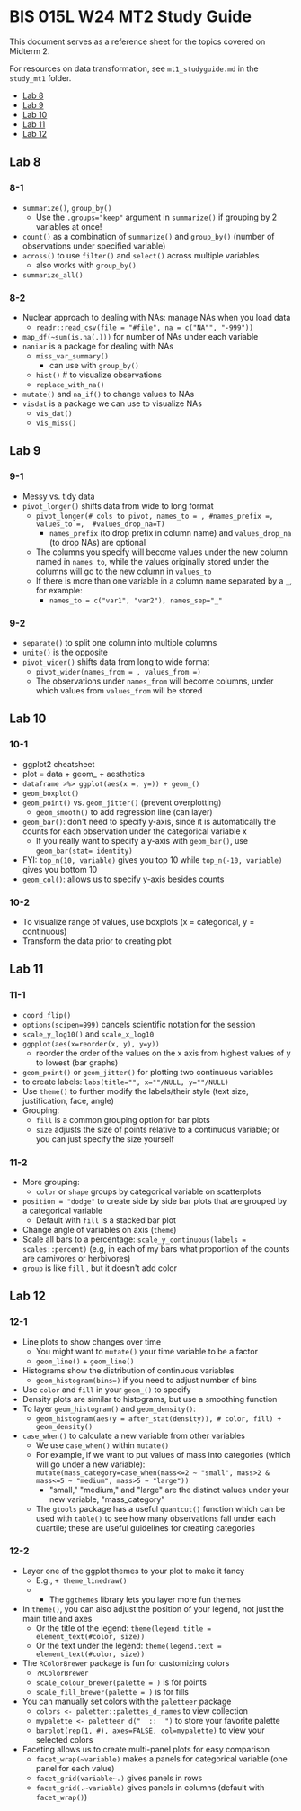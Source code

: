 BIS 015L W24 MT2 Study Guide
============================

This document serves as a reference sheet for the topics covered on Midterm 2.

For resources on data transformation, see `mt1_studyguide.md` in the `study_mt1`
folder.

+ [Lab 8](#lab-8)
+ [Lab 9](#lab-9)
+ [Lab 10](#lab-10)
+ [Lab 11](#lab-11)
+ [Lab 12](#lab-12)

## Lab 8

### 8-1

+ `summarize()`, `group_by()`
    + Use the `.groups="keep"` argument in `summarize()` if grouping by 2 variables at 
    once!
+ `count()` as a combination of `summarize()` and `group_by()` (number of observations
under specified variable)
+ `across()` to use `filter()` and `select()` across multiple variables
	+ also works with `group_by()`
+ `summarize_all()`

### 8-2

+ Nuclear approach to dealing with NAs: manage NAs when you load data
    + `readr::read_csv(file = "#file", na = c("NA"", "-999"))`
+ `map_df(~sum(is.na(.)))` for number of NAs under each variable
+ `naniar` is a package for dealing with NAs
    + `miss_var_summary()`
        + can use with `group_by()`
    + `hist()` # to visualize observations
    + `replace_with_na()`
+ `mutate()` and `na_if()` to change values to NAs
+ `visdat` is a package we can use to visualize NAs
    + `vis_dat()`
    + `vis_miss()`

## Lab 9

### 9-1

+ Messy vs. tidy data
+ `pivot_longer()` shifts data from wide to long format
    + `pivot_longer(# cols to pivot, names_to = , #names_prefix =, values_to =, 
    #values_drop_na=T)`
    	+ `names_prefix` (to drop prefix in column name) and `values_drop_na` (to drop 
    	NAs) are optional
    + The columns you specify will become values under the new column named in 
    `names_to`, while the values originally stored under the columns will go to the
    new column in `values_to`
    + If there is more than one variable in a column name separated by a `_`, for
    example:
        + `names_to = c("var1", "var2"), names_sep="_"`

### 9-2

+ `separate()` to split one column into multiple columns
+ `unite()` is the opposite
+ `pivot_wider()` shifts data from long to wide format
    + `pivot_wider(names_from = , values_from =)`
    + The observations under `names_from` will become columns, under which values from
    `values_from` will be stored

## Lab 10

### 10-1

+ ggplot2 cheatsheet
+ plot = data + geom_ + aesthetics
+ `dataframe >%> ggplot(aes(x =, y=)) + geom_()`
+ `geom_boxplot()`
+ `geom_point()` vs. `geom_jitter()` (prevent overplotting)
    + `geom_smooth()` to add regression line (can layer)
+ `geom_bar()`: don't need to specify y-axis, since it is automatically the counts for
each observation under the categorical variable x
    + If you really want to specify a y-axis with `geom_bar()`, use `geom_bar(stat=
    identity)`
+ FYI: `top_n(10, variable)` gives you top 10 while `top_n(-10, variable)` gives you
bottom 10
+ `geom_col()`: allows us to specify y-axis besides counts

### 10-2

+ To visualize range of values, use boxplots (x = categorical, y = continuous)
+ Transform the data prior to creating plot

## Lab 11

### 11-1

+ `coord_flip()`
+ `options(scipen=999)` cancels scientific notation for the session
+ `scale_y_log10()` and `scale_x_log10`
+ `ggpplot(aes(x=reorder(x, y), y=y))`
    + reorder the order of the values on the x axis from highest values of y to lowest
    (bar graphs)
+ `geom_point()` or `geom_jitter()` for plotting two continuous variables
+ to create labels: `labs(title="", x=""/NULL, y=""/NULL)`
+ Use `theme()` to further modify the labels/their style (text size, justification, face,
angle)
+ Grouping:
    + `fill` is a common grouping option for bar plots
    + `size` adjusts the size of points relative to a continuous variable; or you can
    just specify the size yourself

### 11-2

+ More grouping:
    + `color` or `shape` groups by categorical variable on scatterplots
+ `position = "dodge"` to create side by side bar plots that are grouped by a
categorical variable
    + Default with `fill` is a stacked bar plot
+ Change angle of variables on axis (`theme`)
+ Scale all bars to a percentage: `scale_y_continuous(labels = scales::percent)` (e.g,
in each of my bars what proportion of the counts are carnivores or herbivores)
+ `group` is like `fill` , but it doesn't add color

## Lab 12

### 12-1

+ Line plots to show changes over time
	+ You might want to `mutate()` your time variable to be a factor 
	+ `geom_line()` + `geom_line()`
+ Histograms show the distribution of continuous variables
    + `geom_histogram(bins=)` if you need to adjust number of bins
+ Use `color` and `fill` in your `geom_()` to specify
+ Density plots are similar to histograms, but use a smoothing function 
+ To layer `geom_histogram()` and `geom_density()`:
	+ `geom_histogram(aes(y = after_stat(density)), # color, fill) +  geom_density()`
+ `case_when()` to calculate a new variable from other variables
    + We use `case_when()` within `mutate()`
    + For example, if we want to put values of mass into categories (which will go under
    a new variable): `mutate(mass_category=case_when(mass<=2 ~ "small", mass>2 & 
    mass<=5 ~ "medium", mass>5 ~ "large"))`
        + "small," "medium," and "large" are the distinct values under your new variable,
        "mass_category"
    + The `gtools` package has a useful `quantcut()` function which can be used with 
    `table()` to see how many observations fall under each quartile; these are useful
    guidelines for creating categories

### 12-2

+ Layer one of the ggplot themes to your plot to make it fancy
    + E.g., `+ theme_linedraw()`
    + + The `ggthemes` library lets you layer more fun themes
+ In `theme()`, you can also adjust the position of your legend, not just the main title
and axes 
    + Or the title of the legend: `theme(legend.title = element_text(#color, size))`
    + Or the text under the legend: `theme(legend.text = element_text(#color, size))`
+ The `RColorBrewer` package is fun for customizing colors
    + `?RColorBrewer`
    + `scale_colour_brewer(palette = )` is for points
    + `scale_fill_brewer(palette = )` is for fills
+ You can manually set colors with the `paletteer` package
    + `colors <- paletter::palettes_d_names` to view collection
    + `mypalette <- paletteer_d("  ::  ")` to store your favorite palette
    + `barplot(rep(1, #), axes=FALSE, col=mypalette)` to view your selected colors
+ Faceting allows us to create multi-panel plots for easy comparison
    + `facet_wrap(~variable)` makes a panels for categorical variable (one panel for
    each value)
    + `facet_grid(variable~.)` gives panels in rows
    + `facet_grid(.~variable)` gives panels in columns (default with `facet_wrap()`)